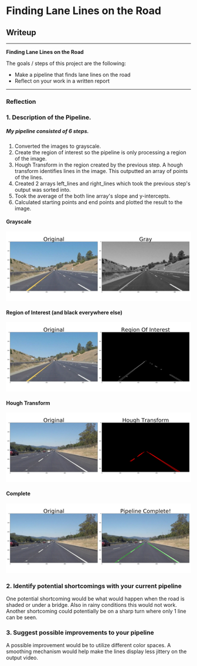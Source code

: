 # **Finding Lane Lines on the Road**

## Writeup

---

**Finding Lane Lines on the Road**

The goals / steps of this project are the following:
* Make a pipeline that finds lane lines on the road
* Reflect on your work in a written report

[//]: # (Image References)

[image1]: ./examples/gray.png "Grayscale"
[image2]: ./examples/region-of-interest.png "Region"
[image3]: ./examples/hough_transform.png "hough"
[image4]: ./examples/pipeline_complete.png "Complete"

---

### Reflection

### 1. Description of the Pipeline.

##### My pipeline consisted of 6 steps.
1. Converted the images to grayscale.
2. Create the region of interest so the pipeline is only processing a region of the image.
3. Hough Transform in the region created by the previous step. A hough transform identifies lines in the image. This outputted an array of points of the lines.
4. Created 2 arrays left_lines and right_lines which took the previous step's output was sorted into.
5. Took the average of the both line array's slope and y-intercepts.
6. Calculated starting points and end points and plotted the result to the image.

#### Grayscale
![Gray][image1]
#### Region of Interest (and black everywhere else)
![Region of Interest][image2]
#### Hough Transform
![Hough Transform][image3]
#### Complete
![Complete][image4]

### 2. Identify potential shortcomings with your current pipeline


One potential shortcoming would be what would happen when the road is shaded or under a bridge. Also in rainy conditions this would not work. Another shortcoming could potentially be on a sharp turn where only 1 line can be seen.


### 3. Suggest possible improvements to your pipeline

A possible improvement would be to utilize different color spaces. A smoothing mechanism would help make the lines display less jittery on the output video.
